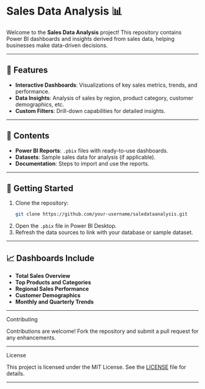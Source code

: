 # Sales Data Analysis 📊

Welcome to the **Sales Data Analysis** project! This repository contains Power BI dashboards and insights derived from sales data, helping businesses make data-driven decisions.

---

## 📌 **Features**

- **Interactive Dashboards**: Visualizations of key sales metrics, trends, and performance.
- **Data Insights**: Analysis of sales by region, product category, customer demographics, etc.
- **Custom Filters**: Drill-down capabilities for detailed insights.

---

## 📂 **Contents**

- **Power BI Reports**: `.pbix` files with ready-to-use dashboards.
- **Datasets**: Sample sales data for analysis (if applicable).
- **Documentation**: Steps to import and use the reports.

---

## 🚀 **Getting Started**

1. Clone the repository:
   ```bash
   git clone https://github.com/your-username/saledataanalysis.git
   ```
2. Open the `.pbix` file in Power BI Desktop.
3. Refresh the data sources to link with your database or sample dataset.

---

## 📈 **Dashboards Include**

- **Total Sales Overview**
- **Top Products and Categories**
- **Regional Sales Performance**
- **Customer Demographics**
- **Monthly and Quarterly Trends**

---

 Contributing

Contributions are welcome! Fork the repository and submit a pull request for any enhancements.

---

License

This project is licensed under the MIT License. See the [LICENSE](LICENSE) file for details.

---



